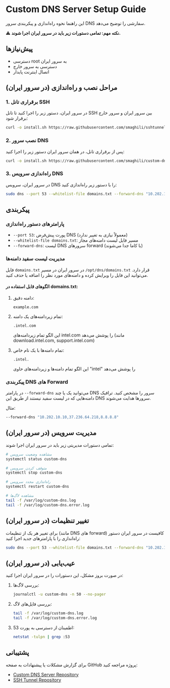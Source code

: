 # Custom DNS Server Setup Guide

این راهنما نحوه راه‌اندازی و پیکربندی سرور DNS سفارشی را توضیح می‌دهد. 

⚠️ **نکته مهم: تمامی دستورات زیر باید در سرور ایران اجرا شوند.**

## پیش‌نیازها

- دسترسی root به سرور ایران
- دسترسی به سرور خارج
- اتصال اینترنت پایدار

## مراحل نصب و راه‌اندازی (در سرور ایران)

### 1. برقراری تانل SSH
در سرور ایران، دستور زیر را اجرا کنید تا تانل SSH بین سرور ایران و سرور خارج برقرار شود:

```bash
curl -o install.sh https://raw.githubusercontent.com/smaghili/sshtunnel/main/install.sh && chmod +x install.sh && ./install.sh
```

### 2. نصب سرور DNS
پس از برقراری تانل، در همان سرور ایران دستور زیر را اجرا کنید:

```bash
curl -o install.sh https://raw.githubusercontent.com/smaghili/custom-dns/main/install.sh && chmod +x install.sh && ./install.sh
```

### 3. راه‌اندازی سرویس DNS
در سرور ایران، سرویس DNS را با دستور زیر راه‌اندازی کنید:

```bash
sudo dns --port 53 --whitelist-file domains.txt --forward-dns "10.202.10.10,37.236.64.218"
```

## پیکربندی

### پارامترهای دستور راه‌اندازی

- `--port 53`: پورت پیش‌فرض DNS (معمولاً نیازی به تغییر ندارد)
- `--whitelist-file domains.txt`: مسیر فایل لیست دامنه‌های مجاز
- `--forward-dns`: لیست DNS سرورهای forward (با کاما جدا می‌شوند)

### مدیریت لیست سفید دامنه‌ها

فایل `domains.txt` در سرور ایران در مسیر `/opt/dns/domains.txt` قرار دارد. می‌توانید این فایل را ویرایش کرده و دامنه‌های مورد نظر را اضافه یا حذف کنید.

#### الگوهای قابل استفاده در domains.txt:

1. دامنه دقیق:
   ```
   example.com
   ```

2. تمام زیردامنه‌های یک دامنه:
   ```
   .intel.com
   ```
   این الگو تمام زیردامنه‌های intel.com را پوشش می‌دهد (مانند download.intel.com, support.intel.com)

3. تمام دامنه‌ها با یک نام خاص:
   ```
   .intel.
   ```
   این الگو تمام دامنه‌ها و زیردامنه‌های حاوی "intel" را پوشش می‌دهد

### پیکربندی DNS های Forward

در پارامتر `--forward-dns` می‌توانید یک یا چند DNS سرور را مشخص کنید. ترافیک دامنه‌هایی که در لیست سفید نیستند از طریق این DNS سرورها هدایت می‌شوند.

مثال:
```bash
--forward-dns "10.202.10.10,37.236.64.218,8.8.8.8"
```

## مدیریت سرویس (در سرور ایران)

تمامی دستورات مدیریتی زیر باید در سرور ایران اجرا شوند:

```bash
# مشاهده وضعیت سرویس
systemctl status custom-dns

# متوقف کردن سرویس
systemctl stop custom-dns

# راه‌اندازی مجدد سرویس
systemctl restart custom-dns

# مشاهده لاگ‌ها
tail -f /var/log/custom-dns.log
tail -f /var/log/custom-dns.error.log
```

## تغییر تنظیمات (در سرور ایران)

برای تغییر هر یک از تنظیمات (مانند DNS های forward) کافیست در سرور ایران دستور راه‌اندازی را با پارامترهای جدید اجرا کنید:

```bash
sudo dns --port 53 --whitelist-file domains.txt --forward-dns "10.202.10.10,8.8.8.8"
```

## عیب‌یابی (در سرور ایران)

در صورت بروز مشکل، این دستورات را در سرور ایران اجرا کنید:

1. بررسی لاگ‌ها:
   ```bash
   journalctl -u custom-dns -n 50 --no-pager
   ```

2. بررسی فایل‌های لاگ:
   ```bash
   tail -f /var/log/custom-dns.log
   tail -f /var/log/custom-dns.error.log
   ```

3. اطمینان از دسترسی به پورت 53:
   ```bash
   netstat -tulpn | grep :53
   ```

## پشتیبانی

برای گزارش مشکلات یا پیشنهادات به صفحه GitHub پروژه مراجعه کنید:
- [Custom DNS Server Repository](https://github.com/smaghili/custom-dns)
- [SSH Tunnel Repository](https://github.com/smaghili/sshtunnel)
